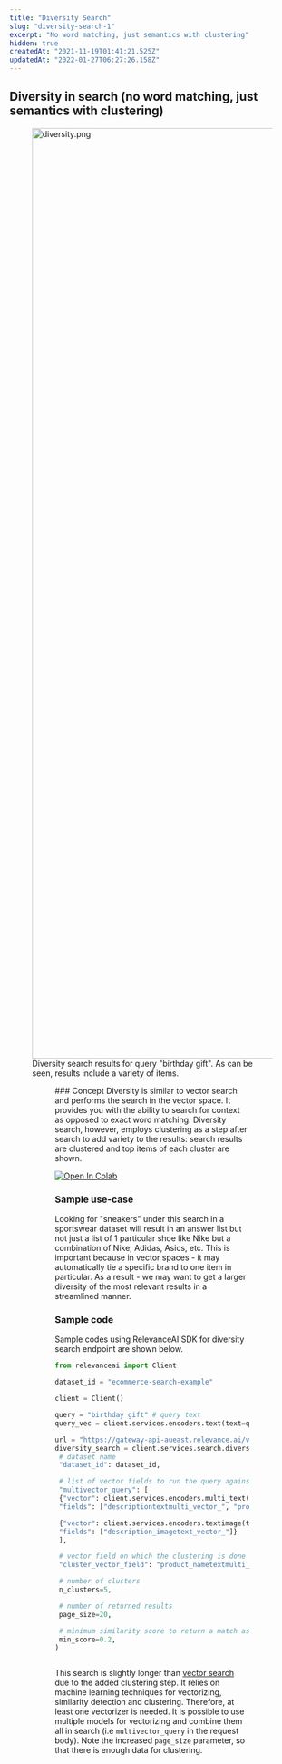 ```yaml
---
title: "Diversity Search"
slug: "diversity-search-1"
excerpt: "No word matching, just semantics with clustering"
hidden: true
createdAt: "2021-11-19T01:41:21.525Z"
updatedAt: "2022-01-27T06:27:26.158Z"
---
```

## Diversity in search (no word matching, just semantics with clustering)
<figure>
<img src="https://files.readme.io/7c62334-diversity.png" width="1640" alt="diversity.png" />
<figcaption>Diversity search results for query "birthday gift". As can be seen, results include a variety of items.</figcaption>
<figure>
### Concept
Diversity is similar to vector search and performs the search in the vector space. It provides you with the ability to search for context as opposed to exact word matching. Diversity search, however, employs clustering as a step after search to add variety to the results: search results are clustered and top items of each cluster are shown.

[![Open In Colab](https://colab.research.google.com/assets/colab-badge.svg)](https://colab.research.google.com/drive/1EErP4mlEMx-35CZjuGO5o-RohWmgfy5L?usp=sharing)

### Sample use-case
Looking for "sneakers" under this search in a sportswear dataset will result in an answer list but not just a list of 1 particular shoe like Nike but a combination of Nike, Adidas, Asics, etc. This is important because in vector spaces - it may automatically tie a specific brand to one item in particular. As a result - we may want to get a larger diversity of the most relevant results in a streamlined manner.

### Sample code
Sample codes using RelevanceAI SDK for diversity search endpoint are shown below.
```python Python(SDK)
from relevanceai import Client

dataset_id = "ecommerce-search-example"

client = Client()

query = "birthday gift" # query text
query_vec = client.services.encoders.text(text=query)

url = "https://gateway-api-aueast.relevance.ai/v1/"
diversity_search = client.services.search.diversity(
 # dataset name
 "dataset_id": dataset_id,

 # list of vector fields to run the query against
 "multivector_query": [
 {"vector": client.services.encoders.multi_text(text=query)['vector'],
 "fields": ["descriptiontextmulti_vector_", "product_nametextmulti_vector_"]},

 {"vector": client.services.encoders.textimage(text=query)['vector'],
 "fields": ["description_imagetext_vector_"]}
 ],

 # vector field on which the clustering is done
 "cluster_vector_field": "product_nametextmulti_vector_",

 # number of clusters
 n_clusters=5,

 # number of returned results
 page_size=20,

 # minimum similarity score to return a match as a result
 min_score=0.2,
)

```
```python
```
This search is slightly longer than [vector search](https://docs.relevance.ai/docs/pure-word-matching-pure-vector-search-or-combination-of-both) due to the added clustering step. It relies on machine learning techniques for vectorizing, similarity detection and clustering. Therefore, at least one vectorizer is needed. It is possible to use multiple models for vectorizing and combine them all in search (i.e `multivector_query` in the request body). Note the increased `page_size` parameter, so that there is enough data for clustering.

